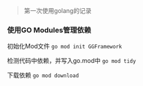 > 第一次使用golang的记录
>
### 使用GO Modules管理依赖

初始化Mod文件 ` go mod init GGFramework `

检测代码中依赖，并写入go.mod中 `go mod tidy`

下载依赖 `go mod download`

